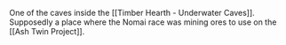 One of the caves inside the [[Timber Hearth - Underwater Caves]].
Supposedly a place where the Nomai race was mining ores to use on the [[Ash Twin Project]].